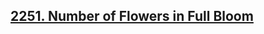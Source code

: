 ## [2251. Number of Flowers in Full Bloom](https://leetcode.com/problems/number-of-flowers-in-full-bloom)
